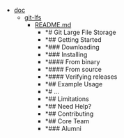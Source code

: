 - <a href = "F:\Node_projects\Node_Way\NBase\_Md\_Index\_Git.old\content\Docs\C_Program_Files_Git_mingw64_share_doc_git-doc\_src\doc\cat.doc\dir.doc.md">doc</a>
    - <a href = "F:\Node_projects\Node_Way\NBase\_Md\_Index\_Git.old\content\Docs\C_Program_Files_Git_mingw64_share_doc_git-doc\_src\doc\git-lfs\cat.git-lfs\dir.git-lfs.md">git-lfs</a>
        - <a href = "F:\Node_projects\Node_Way\NBase\_Md\_Index\_Git.old\content\Docs\C_Program_Files_Git_mingw64_share_doc_git-doc\_src\doc\git-lfs\README.md">README.md</a>
            - *# Git Large File Storage
            - *## Getting Started
            - *### Downloading
            - *### Installing
            - *#### From binary
            - *#### From source
            - *#### Verifying releases
            - *## Example Usage
            - *# ...
            - *## Limitations
            - *## Need Help?
            - *## Contributing
            - *## Core Team
            - *### Alumni
    
